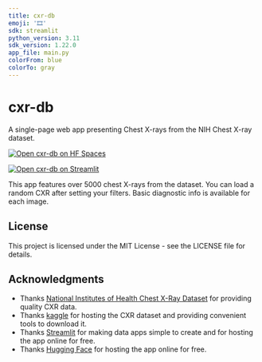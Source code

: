 ```yaml
---
title: cxr-db
emoji: '🎞️'
sdk: streamlit
python_version: 3.11
sdk_version: 1.22.0
app_file: main.py
colorFrom: blue
colorTo: gray
---
```


# cxr-db

A single-page web app presenting Chest X-rays from the NIH Chest X-ray dataset.

[![Open cxr-db on HF Spaces](https://huggingface.co/datasets/huggingface/badges/raw/main/open-in-hf-spaces-xl-dark.svg)](https://lysine-cxr-db.hf.space/)

[![Open cxr-db on Streamlit](https://static.streamlit.io/badges/streamlit_badge_black_white.svg)](https://cxr-db.streamlit.app)

This app features over 5000 chest X-rays from the dataset. You can load a random CXR after setting your filters.
Basic diagnostic info is available for each image.

## License

This project is licensed under the MIT License - see the LICENSE file for details.

## Acknowledgments

* Thanks [National Institutes of Health Chest X-Ray Dataset](https://www.kaggle.com/datasets/nih-chest-xrays/sample) for providing quality CXR data.
* Thanks [kaggle](https://www.kaggle.com/) for hosting the CXR dataset and providing convenient tools to download it.
* Thanks [Streamlit](https://streamlit.io/) for making data apps simple to create and for hosting the app online for free.
* Thanks [Hugging Face](https://huggingface.co/) for hosting the app online for free.
